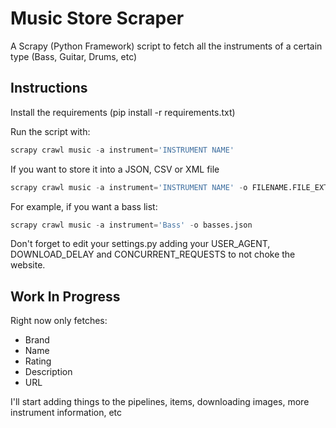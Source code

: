 # Music Store Scraper
A Scrapy (Python Framework) script to fetch all the instruments of a certain type (Bass, Guitar, Drums, etc)

## Instructions
Install the requirements (pip install -r requirements.txt)

Run the script with:
```python
scrapy crawl music -a instrument='INSTRUMENT NAME'
```

If you want to store it into a JSON, CSV or XML file
```python
scrapy crawl music -a instrument='INSTRUMENT NAME' -o FILENAME.FILE_EXTENSION
```

For example, if you want a bass list:
```python
scrapy crawl music -a instrument='Bass' -o basses.json
```

Don't forget to edit your settings.py adding your USER_AGENT, DOWNLOAD_DELAY and CONCURRENT_REQUESTS to not choke the website. 

## Work In Progress
Right now only fetches:
- Brand
- Name
- Rating
- Description
- URL


I'll start adding things to the pipelines, items, downloading images, more instrument information, etc
